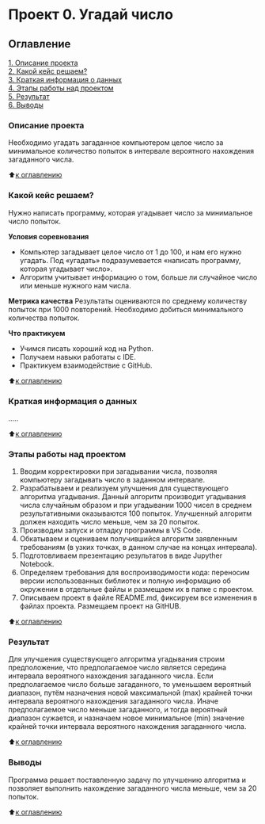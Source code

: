 # Проект 0. Угадай число

## Оглавление
[1. Описание проекта](#Описание-проекта)  
[2. Какой кейс решаем?](#Какой-кейс-решаем)  
[3. Краткая информация о данных](#Краткая-информация-о-данных)  
[4. Этапы работы над проектом](#Этапы-работы-над-проектом)  
[5. Результат](#Результат)  
[6. Выводы](#Выводы)  

### Описание проекта
Необходимо угадать загаданное компьютером целое число за минимальное количество попыток в интервале вероятного нахождения загаданного числа.

:arrow_up:[к оглавлению](#Оглавление)

### Какой кейс решаем?
Нужно написать программу, которая угадывает число за минимальное число попыток.

**Условия соревнования**
- Компьютер загадывает целое число от 1 до 100, и нам его нужно угадать. Под «угадать» подразумевается «написать программу, которая угадывает число».
- Алгоритм учитывает информацию о том, больше ли случайное число или меньше нужного нам числа.

**Метрика качества**
 Результаты оцениваются по среднему количеству попыток при 1000 повторений. Необходимо добиться минимального количества попыток.
 
**Что практикуем**
+ Учимся писать хороший код на Python.
+ Получаем навыки работаты с IDE.
+ Практикуем взаимодействие с GitHub.

:arrow_up:[к оглавлению](#Оглавление)

### Краткая информация о данных
 .....

:arrow_up:[к оглавлению](#Оглавление)

 ### Этапы работы над проектом
1. Вводим корректировки при загадывании числа, позволяя компьютеру загадывать число в заданном интервале. 
2. Разрабатываем и реализуем улучшения для существующего алгоритма угадывания. Данный алгоритм производит угадывания числа случайным образом и при угадывании 1000 чисел в среднем результативными оказываются 100 попыток.  Улучшенный алгоритм должен находить число меньше, чем за 20 попыток.
3. Производим запуск и отладку программы в VS Code.
4. Обкатываем и оцениваем получившийся алгоритм заявленным требованиям (в узких точках, в данном случае на концах интервала).
5. Подготовливаем презентацию результатов в виде Jupyther Notebook.
6. Определяем требования для воспроизводимости кода: переносим версии использованных библиотек и полную информацию об окружении в отдельные файлы и размещаем их в папке с проектом.
7. Описываем проект в файле README.md, фиксируем все изменения в файлах проекта. Размещаем проект на GitHUB.

:arrow_up:[к оглавлению](#Оглавление)

 ### Результат
Для улучшения существующего алгоритма угадывания строим предположение, что предполагаемое число является середина интервала вероятного нахождения загаданного числа. Если предполагаемое число больше загаданного, то уменьшаем вероятный диапазон, путём назначения новой максимальной (max) крайней точки интервала вероятного нахождения загаданного числа. Иначе предполагаемое число меньше загаданного, и тогда вероятный диапазон сужается, и назначаем новое минимальное (min) значение крайней точки интервала вероятного нахождения загаданного числа.

:arrow_up:[к оглавлению](#Оглавление)

### Выводы
Программа решает поставленную задачу по улучшению алгоритма и позволяет выполнить нахождение загаданного числа меньше, чем за 20 попыток.

:arrow_up:[к оглавлению](#Оглавление)